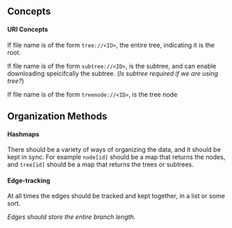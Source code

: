 
## Concepts


#### URI Concepts

If file name is of the form `tree://<ID>`, the entire tree, indicating it is the root. 

If file name is of the form `subtree://<ID>`, is the subtree, and can enable downloading speicifcally the subtree. (*Is subtree required if we are using tree?*)

If file name is of the form `treenode://<ID>`, is the tree node

## Organization Methods

#### Hashmaps
There should be a variety of ways of organizing the data, and it should be kept
in sync. For example `node[id]` should be a map that returns the nodes, and
`tree[id]` should be a map that returns the trees or subtrees. 

#### Edge-tracking
At all times the edges should be tracked and kept together, in a list or some
sort. 

*Edges should store the entire branch length.*

